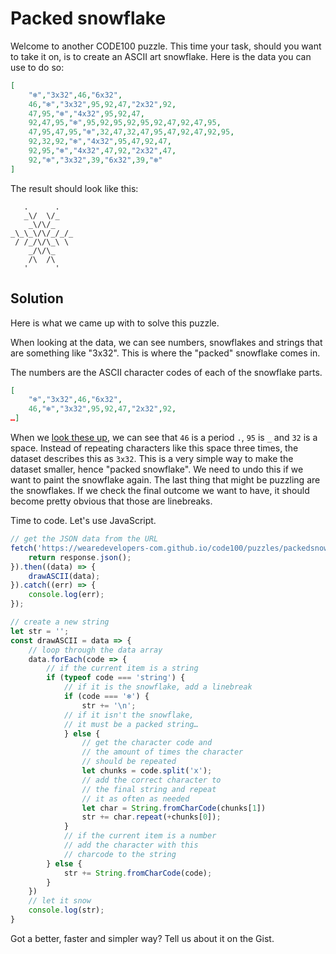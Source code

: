 # Packed snowflake

Welcome to another CODE100 puzzle. This time your task, should you want to take it on, is to create an ASCII art snowflake. Here is the data you can use to do so:

```JSON
[
    "❄️","3x32",46,"6x32",
    46,"❄️","3x32",95,92,47,"2x32",92,
    47,95,"❄️","4x32",95,92,47,
    92,47,95,"❄️",95,92,95,92,95,92,47,92,47,95,
    47,95,47,95,"❄️",32,47,32,47,95,47,92,47,92,95,
    92,32,92,"❄️","4x32",95,47,92,47,
    92,95,"❄️","4x32",47,92,"2x32",47,
    92,"❄️","3x32",39,"6x32",39,"❄️"
]
```

The result should look like this:

```
   .      .
   _\/  \/_
    _\/\/_
_\_\_\/\/_/_/_
 / /_/\/\_\ \
    _/\/\_
    /\  /\
   '      '
```

## Solution

Here is what we came up with to solve this puzzle. 

When looking at the data, we can see numbers, snowflakes and strings that are something like "3x32". This is where the "packed" snowflake comes in. 

The numbers are the ASCII character codes of each of the snowflake parts.

```JSON
[
    "❄️","3x32",46,"6x32",
    46,"❄️","3x32",95,92,47,"2x32",92,
…]
```

When we [look these up](https://www.ascii-code.com/), we can see that `46` is a period `.`, `95` is `_` and `32` is a space. Instead of repeating characters like this space three times, the dataset describes this as `3x32`. This is a very simple way to make the dataset smaller, hence "packed snowflake". We need to undo this if we want to paint the snowflake again. The last thing that might be puzzling are the snowflakes. If we check the final outcome we want to have, it should become pretty obvious that those are linebreaks. 

Time to code. Let's use JavaScript.

```javascript
// get the JSON data from the URL
fetch('https://wearedevelopers-com.github.io/code100/puzzles/packedsnowflake/data.json').then((response) => {
    return response.json();
}).then((data) => {
    drawASCII(data);
}).catch((err) => {
    console.log(err);
});

// create a new string
let str = '';
const drawASCII = data => {
    // loop through the data array
    data.forEach(code => {
        // if the current item is a string
        if (typeof code === 'string') {
            // if it is the snowflake, add a linebreak
            if (code === '❄️') {
                str += '\n';
            // if it isn't the snowflake,
            // it must be a packed string…
            } else {
                // get the character code and 
                // the amount of times the character 
                // should be repeated
                let chunks = code.split('x');
                // add the correct character to 
                // the final string and repeat 
                // it as often as needed
                let char = String.fromCharCode(chunks[1]) 
                str += char.repeat(+chunks[0]);
            }
            // if the current item is a number
            // add the character with this 
            // charcode to the string
        } else {
            str += String.fromCharCode(code);
        }
    })
    // let it snow
    console.log(str);
}
```

Got a better, faster and simpler way? Tell us about it on the Gist.

